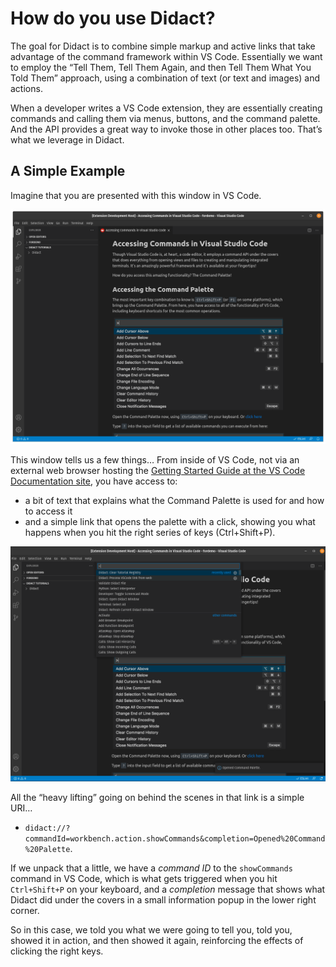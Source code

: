 # How do you use Didact?

The goal for Didact is to combine simple markup and active links that take advantage of the command framework within VS Code. Essentially we want to employ the “Tell Them, Tell Them Again, and then Tell Them What You Told Them” approach, using a combination of text (or text and images) and actions. 

When a developer writes a VS Code extension, they are essentially creating commands and calling them via menus, buttons, and the command palette. And the API provides a great way to invoke those in other places too. That’s what we leverage in Didact.

## A Simple Example

Imagine that you are presented with this window in VS Code. 

![Didact Window image with Command Palette Example](./images/didact-view-command-palette-example.png "Didact Window with Command Palette Example")

This window tells us a few things… From inside of VS Code, not via an external web browser hosting the [Getting Started Guide at the VS Code Documentation site](https://code.visualstudio.com/docs/getstarted/userinterface), you have access to:

* a bit of text that explains what the Command Palette is used for and how to access it
* and a simple link that opens the palette with a click, showing you what happens when you hit the right series of keys (Ctrl+Shift+P).

![Didact Window image with Command Palette Example Where Command Palette is Open](./images/didact-view-command-palette-example2.png "Didact Window with Command Palette Example with Command Palette Open")

All the “heavy lifting” going on behind the scenes in that link is a simple URI…

* `didact://?commandId=workbench.action.showCommands&completion=Opened%20Command%20Palette`.

If we unpack that a little, we have a *command ID* to the `showCommands` command in VS Code, which is what gets triggered when you hit `Ctrl+Shift+P` on your keyboard, and a *completion* message that shows what Didact did under the covers in a small information popup in the lower right corner. 

So in this case, we told you what we were going to tell you, told you, showed it in action, and then showed it again, reinforcing the effects of clicking the right keys.

